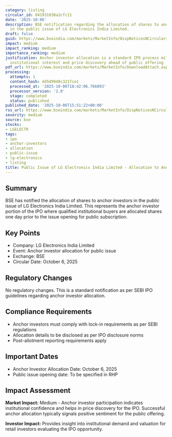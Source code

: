 ```yaml
---
category: listing
circular_id: 841931038a2cfc11
date: '2025-10-06'
description: BSE notification regarding the allocation of shares to anchor investors
  in the public issue of LG Electronics India Limited.
draft: false
guid: https://www.bseindia.com/markets/MarketInfo/DispNoticesNCirculars.aspx?Noticeid={C2078E6C-B5D6-45F2-BC85-C0972F94E633}&noticeno=20251006-67&dt=10/06/2025&icount=67&totcount=69&flag=0
impact: medium
impact_ranking: medium
importance_ranking: medium
justification: Anchor investor allocation is a standard IPO process milestone indicating
  institutional interest and price discovery ahead of public offering
pdf_url: https://www.bseindia.com/markets/MarketInfo/DownloadAttach.aspx?id=20251006-67&attachedId=dbd75ae4-d192-4198-9c9c-e0e6e1d6231a
processing:
  attempts: 1
  content_hash: dd5d9948c321fce1
  processed_at: '2025-10-06T18:42:06.766093'
  processor_version: '2.0'
  stage: completed
  status: published
published_date: '2025-10-06T15:51:22+00:00'
rss_url: https://www.bseindia.com/markets/MarketInfo/DispNoticesNCirculars.aspx?Noticeid={C2078E6C-B5D6-45F2-BC85-C0972F94E633}&noticeno=20251006-67&dt=10/06/2025&icount=67&totcount=69&flag=0
severity: medium
source: bse
stocks:
- LGELECTR
tags:
- ipo
- anchor-investors
- allocation
- public-issue
- lg-electronics
- listing
title: Public Issue of LG Electronics India Limited - Allocation to Anchor Investors
---
```


## Summary

BSE has notified the allocation of shares to anchor investors in the public issue of LG Electronics India Limited. This represents the anchor investor portion of the IPO where qualified institutional buyers are allocated shares one day prior to the issue opening for public subscription.

## Key Points

- Company: LG Electronics India Limited
- Event: Anchor investor allocation for public issue
- Exchange: BSE
- Circular Date: October 6, 2025

## Regulatory Changes

No regulatory changes. This is a standard notification as per SEBI IPO guidelines regarding anchor investor allocation.

## Compliance Requirements

- Anchor investors must comply with lock-in requirements as per SEBI regulations
- Allocation details to be disclosed as per IPO disclosure norms
- Post-allotment reporting requirements apply

## Important Dates

- Anchor Investor Allocation Date: October 6, 2025
- Public issue opening date: To be specified in RHP

## Impact Assessment

**Market Impact:** Medium - Anchor investor participation indicates institutional confidence and helps in price discovery for the IPO. Successful anchor allocation typically signals positive sentiment for the public offering.

**Investor Impact:** Provides insight into institutional demand and valuation for retail investors evaluating the IPO opportunity.